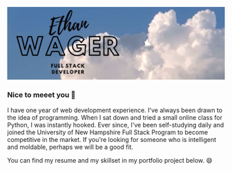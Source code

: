 ![Heading](./assets/header.png)

### Nice to meeet you 👋

I have one year of web development experience. I've always been
drawn to the idea of programming. When I sat down and tried a
small online class for Python, I was instantly hooked. Ever since,
I've been self-studying daily and joined the University of New
Hampshire Full Stack Program to become competitive in the market.
If you're looking for someone who is intelligent and moldable,
perhaps we will be a good fit.

You can find my resume and my skillset in my portfolio project below. 😄
